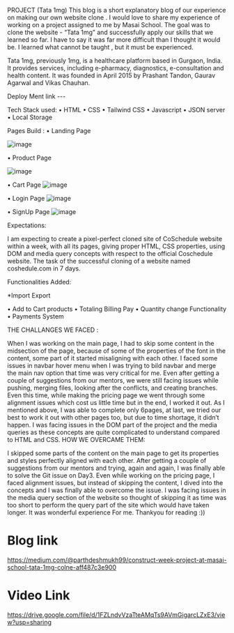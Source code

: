 PROJECT (Tata 1mg) This blog is a short explanatory blog of our experience on making our own website clone . I would love to share my experience of working on a project assigned to me by Masai School. The goal was to clone the website - “Tata 1mg” and successfully apply our skills that we learned so far. I have to say it was far more difficult than I thought it would be. I learned what cannot be taught , but it must be experienced.

Tata 1mg, previously 1mg, is a healthcare platform based in Gurgaon, India. It provides services, including e-pharmacy, diagnostics, e-consultation and health content. It was founded in April 2015 by Prashant Tandon, Gaurav Agarwal and Vikas Chauhan.

Deploy Ment link --- 

Tech Stack used:
•	HTML
•	CSS
•	Tailwind CSS
•	Javascript
•	JSON server
•	Local Storage


Pages Build :
•	Landing Page

![image](https://user-images.githubusercontent.com/97448096/173033341-9f0ea853-33a0-4778-b071-ed3651a81ce7.png)

•	Product Page

![image](https://user-images.githubusercontent.com/97448096/173033459-4412e3ed-e244-40f1-a142-df10f743c547.png)


•	Cart Page
![image](https://user-images.githubusercontent.com/97448096/173033694-ea9c4825-b24d-48a0-88e5-a7a655c60acf.png)

•	Login Page
![image](https://user-images.githubusercontent.com/97448096/173033989-3adfb5b2-cad7-4b22-b62a-dfb0685efb82.png)

•	SignUp Page
![image](https://user-images.githubusercontent.com/97448096/173034071-fa29cac4-f104-4250-b6f5-8810cdcd3a53.png)

Expectations:

I am expecting to create a pixel-perfect cloned site of CoSchedule website within a week, with all its pages, giving proper HTML, CSS properties, using DOM and media query concepts with respect to the official Coschedule website. The task of the successful cloning of a website named coshedule.com in 7 days.

Functionalities Added:

*Import Export

•	Add to Cart products
•	Totaling Billing Pay
•	Quantity change Functionality
•	Payments System

THE CHALLANGES WE FACED :

When I was working on the main page, I had to skip some content in the midsection of the page, because of some of the properties of the font in the content, some part of it started misaligning with each other. I faced some issues in navbar hover menu when I was trying to bild navbar and merge the main nav option that time was very critical for me. Even after getting a couple of suggestions from our mentors, we were still facing issues while pushing, merging files, looking after the conflicts, and creating branches. Even this time, while making the pricing page we went through some alignment issues which cost us little time but in the end, I worked it out. As I mentioned above, I was able to complete only 6pages, at last, we tried our best to work it out with other pages too, but due to time shortage, it didn’t happen. I was facing issues in the DOM part of the project and the media queries as these concepts are quite complicated to understand compared to HTML and CSS. HOW WE OVERCAME THEM:

I skipped some parts of the content on the main page to get its properties and styles perfectly aligned with each other. After getting a couple of suggestions from our mentors and trying, again and again, I was finally able to solve the Git issue on Day3. Even while working on the pricing page, I faced alignment issues, but instead of skipping the content, I dived into the concepts and I was finally able to overcome the issue. I was facing issues in the media query section of the website so thought of skipping it as time was too short to perform the query part of the site which would have taken longer. It was wonderful experience For me. Thankyou for reading :))





# Blog link
https://medium.com/@parthdeshmukh99/construct-week-project-at-masai-school-tata-1mg-colne-aff487c3e900

# Video Link
https://drive.google.com/file/d/1FZLndvVzaTteAMqTs9AVmGigarcLZxE3/view?usp=sharing
